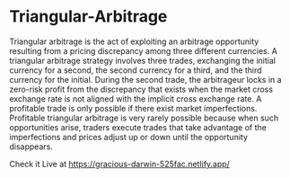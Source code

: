 # Triangular-Arbitrage
Triangular arbitrage is the act of exploiting an arbitrage opportunity resulting from a pricing discrepancy among three different currencies. A triangular arbitrage strategy involves three trades, exchanging the initial currency for a second, the second currency for a third, and the third currency for the initial. During the second trade, the arbitrageur locks in a zero-risk profit from the discrepancy that exists when the market cross exchange rate is not aligned with the implicit cross exchange rate. A profitable trade is only possible if there exist market imperfections. Profitable triangular arbitrage is very rarely possible because when such opportunities arise, traders execute trades that take advantage of the imperfections and prices adjust up or down until the opportunity disappears.

Check it Live at https://gracious-darwin-525fac.netlify.app/
